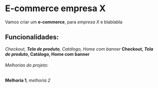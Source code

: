 # E-commerce empresa X

Vamos criar um **e-commerce**, para *empresa X* e blablabla

## Funcionalidades:

_Checkout, **Tela de produto**, Catálogo, Home com banner_
**Checkout, _Tela de produto_, Catálogo, Home com banner**

###### Melhorias do projeto:

__Melhoria 1__, _melhoria 2_
